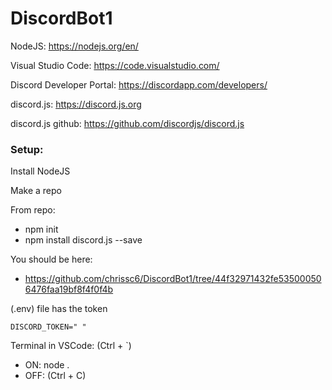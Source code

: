 # DiscordBot1

NodeJS: https://nodejs.org/en/

Visual Studio Code: https://code.visualstudio.com/

Discord Developer Portal: https://discordapp.com/developers/

discord.js: https://discord.js.org

discord.js github: https://github.com/discordjs/discord.js


### Setup:

Install NodeJS

Make a repo

From repo:
 * npm init
 * npm install discord.js --save

You should be here:
 * https://github.com/chrissc6/DiscordBot1/tree/44f32971432fe535000506476faa19bf8f4f0f4b

(.env) file has the token
```
DISCORD_TOKEN=" "
```

Terminal in VSCode: (Ctrl + `)
 * ON: node .
 * OFF: (Ctrl + C)